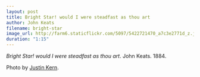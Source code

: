 ```yaml
---
layout: post
title: Bright Star! would I were steadfast as thou art
author: John Keats
filename: bright-star
image_url: http://farm6.staticflickr.com/5097/5422721470_a7c3e2771d_z.jpg
duration: "1:15"
---
```


_Bright Star! would I were steadfast as thou art_.  John Keats.  1884.

Photo by [Justin Kern](http://www.flickr.com/photos/justinwkern/5422721470/).


